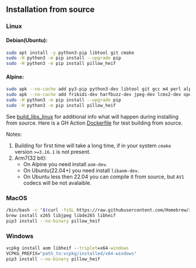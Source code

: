 ## Installation from source

### Linux

#### Debian(Ubuntu):
```bash
sudo apt install -y python3-pip libtool git cmake
sudo -H python3 -m pip install --upgrade pip
sudo -H python3 -m pip install pillow_heif
```


#### Alpine:
```bash
sudo apk --no-cache add py3-pip python3-dev libtool git gcc m4 perl alpine-sdk cmake
sudo apk --no-cache add fribidi-dev harfbuzz-dev jpeg-dev lcms2-dev openjpeg-dev
sudo -H python3 -m pip install --upgrade pip
sudo -H python3 -m pip install pillow_heif
```

See [build_libs_linux](https://github.com/bigcat88/pillow_heif/blob/master/libheif/build_libs.py) for additional info what will happen during installing from source.
Here is a GH Action [Dockerfile](https://github.com/bigcat88/pillow_heif/blob/master/docker/from_src.Dockerfile) for test building from source.

Notes:

1. Building for first time will take a long time, if in your system `cmake` version `>=3.16.1` is not present.
2. Arm7(32 bit):
   * On Alpine you need install `aom-dev`.
   * On Ubuntu(22.04+) you need install `libaom-dev`.
   * On Ubuntu less then 22.04 you can compile it from source, but `AV1` codecs will be not avalaible.

### MacOS
```bash
/bin/bash -c "$(curl -fsSL https://raw.githubusercontent.com/Homebrew/install/HEAD/install.sh)"
brew install x265 libjpeg libde265 libheif
pip3 install --no-binary pillow_heif
```

### Windows
```bat
vcpkg install aom libheif --triplet=x64-windows
VCPKG_PREFIX="path_to:vcpkg/installed/x64-windows"
pip3 install --no-binary pillow_heif
```
